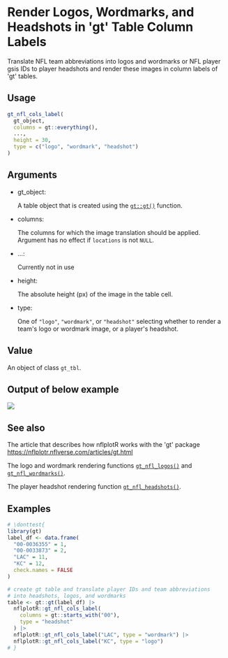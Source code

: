 # Render Logos, Wordmarks, and Headshots in 'gt' Table Column Labels

Translate NFL team abbreviations into logos and wordmarks or NFL player
gsis IDs to player headshots and render these images in column labels of
'gt' tables.

## Usage

``` r
gt_nfl_cols_label(
  gt_object,
  columns = gt::everything(),
  ...,
  height = 30,
  type = c("logo", "wordmark", "headshot")
)
```

## Arguments

- gt_object:

  A table object that is created using the
  [`gt::gt()`](https://gt.rstudio.com/reference/gt.html) function.

- columns:

  The columns for which the image translation should be applied.
  Argument has no effect if `locations` is not `NULL`.

- ...:

  Currently not in use

- height:

  The absolute height (px) of the image in the table cell.

- type:

  One of `"logo"`, `"wordmark"`, or `"headshot"` selecting whether to
  render a team's logo or wordmark image, or a player's headshot.

## Value

An object of class `gt_tbl`.

## Output of below example

![](figures/cols_label.png)

## See also

The article that describes how nflplotR works with the 'gt' package
<https://nflplotr.nflverse.com/articles/gt.html>

The logo and wordmark rendering functions
[`gt_nfl_logos()`](https://nflplotr.nflverse.com/reference/gt_nfl_logos.md)
and
[`gt_nfl_wordmarks()`](https://nflplotr.nflverse.com/reference/gt_nfl_logos.md).

The player headshot rendering function
[`gt_nfl_headshots()`](https://nflplotr.nflverse.com/reference/gt_nfl_headshots.md).

## Examples

``` r
# \donttest{
library(gt)
label_df <- data.frame(
  "00-0036355" = 1,
  "00-0033873" = 2,
  "LAC" = 11,
  "KC" = 12,
  check.names = FALSE
)

# create gt table and translate player IDs and team abbreviations
# into headshots, logos, and wordmarks
table <- gt::gt(label_df) |>
  nflplotR::gt_nfl_cols_label(
    columns = gt::starts_with("00"),
    type = "headshot"
  ) |>
  nflplotR::gt_nfl_cols_label("LAC", type = "wordmark") |>
  nflplotR::gt_nfl_cols_label("KC", type = "logo")
# }
```
